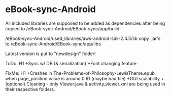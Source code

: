 # eBook-sync-Android
All included libraries are supposed to be added as dependencies after being copied to /eBook-sync-Android/EBook-sync/app/build

/eBook-sync-Android/used_libraries/aws-android-sdk-2.4.5/lib copy .jar's to  /eBook-sync-Android/EBook-sync/app/libs

Latest version is put to "newdesign" folder!

ToDo: H1
+Sync w/ DB (& serialization)
+Font changing feature

FixMe: H1
+Crashes in The-Problems-of-Philosophy-LewisTheme.epub when page_position value is around 0.61 (maybe bad file)
+GUI scalability
+(optional) Cleaning - only Viewer.java & activity_viewer.xml are being used in their respective folders.
